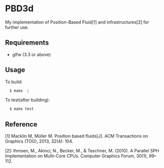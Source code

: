 # PBD3d

My implementation of Position-Based Fluid[1]  and infrastructures[2] for further use.

## Requirements

- glfw (3.3 or above)

## Usage

To build:

```bash
  $ make -j
```

To test(after building):

```bash
  $ make test
```

## Reference

[1] Macklin M, Müller M. Position based fluids[J]. ACM Transactions on Graphics (TOG), 2013, 32(4): 104.

[2]: Ihmsen, M., Akinci, N., Becker, M., & Teschner, M. (2010). A Parallel SPH Implementation on Multi-Core CPUs. Computer Graphics Forum, 30(1), 99–112.
